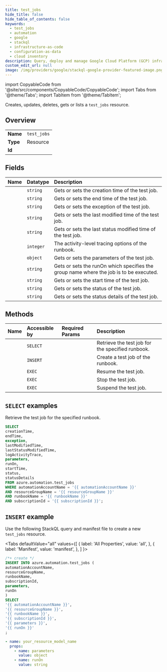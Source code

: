 ```yaml
---
title: test_jobs
hide_title: false
hide_table_of_contents: false
keywords:
  - test_jobs
  - automation
  - google
  - stackql
  - infrastructure-as-code
  - configuration-as-data
  - cloud inventory
description: Query, deploy and manage Google Cloud Platform (GCP) infrastructure and resources using SQL
custom_edit_url: null
image: /img/providers/google/stackql-google-provider-featured-image.png
---
```


import CopyableCode from '@site/src/components/CopyableCode/CopyableCode';
import Tabs from '@theme/Tabs';
import TabItem from '@theme/TabItem';

Creates, updates, deletes, gets or lists a <code>test_jobs</code> resource.

## Overview
<table><tbody>
<tr><td><b>Name</b></td><td><code>test_jobs</code></td></tr>
<tr><td><b>Type</b></td><td>Resource</td></tr>
<tr><td><b>Id</b></td><td><CopyableCode code="azure.automation.test_jobs" /></td></tr>
</tbody></table>

## Fields
| Name | Datatype | Description |
|:-----|:---------|:------------|
| <CopyableCode code="creationTime" /> | `string` | Gets or sets the creation time of the test job. |
| <CopyableCode code="endTime" /> | `string` | Gets or sets the end time of the test job. |
| <CopyableCode code="exception" /> | `string` | Gets or sets the exception of the test job. |
| <CopyableCode code="lastModifiedTime" /> | `string` | Gets or sets the last modified time of the test job. |
| <CopyableCode code="lastStatusModifiedTime" /> | `string` | Gets or sets the last status modified time of the test job. |
| <CopyableCode code="logActivityTrace" /> | `integer` | The activity-level tracing options of the runbook. |
| <CopyableCode code="parameters" /> | `object` | Gets or sets the parameters of the test job. |
| <CopyableCode code="runOn" /> | `string` | Gets or sets the runOn which specifies the group name where the job is to be executed. |
| <CopyableCode code="startTime" /> | `string` | Gets or sets the start time of the test job. |
| <CopyableCode code="status" /> | `string` | Gets or sets the status of the test job. |
| <CopyableCode code="statusDetails" /> | `string` | Gets or sets the status details of the test job. |

## Methods
| Name | Accessible by | Required Params | Description |
|:-----|:--------------|:----------------|:------------|
| <CopyableCode code="get" /> | `SELECT` | <CopyableCode code="automationAccountName, resourceGroupName, runbookName, subscriptionId" /> | Retrieve the test job for the specified runbook. |
| <CopyableCode code="create" /> | `INSERT` | <CopyableCode code="automationAccountName, resourceGroupName, runbookName, subscriptionId" /> | Create a test job of the runbook. |
| <CopyableCode code="resume" /> | `EXEC` | <CopyableCode code="automationAccountName, resourceGroupName, runbookName, subscriptionId" /> | Resume the test job. |
| <CopyableCode code="stop" /> | `EXEC` | <CopyableCode code="automationAccountName, resourceGroupName, runbookName, subscriptionId" /> | Stop the test job. |
| <CopyableCode code="suspend" /> | `EXEC` | <CopyableCode code="automationAccountName, resourceGroupName, runbookName, subscriptionId" /> | Suspend the test job. |

## `SELECT` examples

Retrieve the test job for the specified runbook.


```sql
SELECT
creationTime,
endTime,
exception,
lastModifiedTime,
lastStatusModifiedTime,
logActivityTrace,
parameters,
runOn,
startTime,
status,
statusDetails
FROM azure.automation.test_jobs
WHERE automationAccountName = '{{ automationAccountName }}'
AND resourceGroupName = '{{ resourceGroupName }}'
AND runbookName = '{{ runbookName }}'
AND subscriptionId = '{{ subscriptionId }}';
```
## `INSERT` example

Use the following StackQL query and manifest file to create a new <code>test_jobs</code> resource.

<Tabs
    defaultValue="all"
    values={[
        { label: 'All Properties', value: 'all', },
        { label: 'Manifest', value: 'manifest', },
    ]
}>
<TabItem value="all">

```sql
/*+ create */
INSERT INTO azure.automation.test_jobs (
automationAccountName,
resourceGroupName,
runbookName,
subscriptionId,
parameters,
runOn
)
SELECT 
'{{ automationAccountName }}',
'{{ resourceGroupName }}',
'{{ runbookName }}',
'{{ subscriptionId }}',
'{{ parameters }}',
'{{ runOn }}'
;
```
</TabItem>
<TabItem value="manifest">

```yaml
- name: your_resource_model_name
  props:
    - name: parameters
      value: object
    - name: runOn
      value: string

```
</TabItem>
</Tabs>
